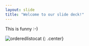 ```yaml
---
layout: slide
title: "Welcome to our slide deck!"
---
```


This is funny :-)

![orderedlistocat](https://octodex.github.com/images/orderedlistocat.png)
{: .center}
